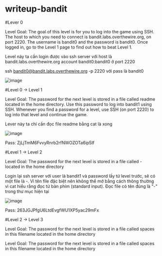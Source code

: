 # writeup-bandit

#Lever 0

Level Goal: The goal of this level is for you to log into the game using SSH. The host to which you need to connect is bandit.labs.overthewire.org, on port 2220. The username is bandit0 and the password is bandit0. Once logged in, go to the Level 1 page to find out how to beat Level 1.

Level này ta cần login được vào ssh server với host là bandit.labs.overthewire.org account bandit0:bandit0 ở port 2220

ssh bandit0@bandit.labs.overthewire.org -p 2220 với pass là bandit0

![image](https://github.com/user-attachments/assets/c57b6a71-efd2-4865-b78c-60cc67a44b14)


#Level 0 → Level 1

Level Goal: The password for the next level is stored in a file called readme located in the home directory. Use this password to log into bandit1 using SSH. Whenever you find a password for a level, use SSH (on port 2220) to log into that level and continue the game.

Lever này ta chỉ cần đọc file readme bằng cat là xong

![image](https://github.com/user-attachments/assets/f70035d9-d376-4774-bc03-af88bf9d6f10)

Pass: ZjLjTmM6FvvyRnrb2rfNWOZOTa6ip5If


#Level 1 → Level 2

Level Goal: The password for the next level is stored in a file called - located in the home directory

Login lại ssh server với user là bandit1 và password lấy từ level trước, sẽ có một file là -.
Vì tên file đặc biệt nên không thể mở bằng cách thông thường vì cat hiểu rằng đọc từ bàn phím (standard input).
Đọc file có tên đúng là "-" trong thư mục hiện tại

![image](https://github.com/user-attachments/assets/9b83dc8e-c452-4a63-b495-11dadb4f8fed)

Pass: 263JGJPfgU6LtdEvgfWU1XP5yac29mFx


#Level 2 -> Level 3

Level Goal: The password for the next level is stored in a file called spaces in this filename located in the home directory



Level Goal: The password for the next level is stored in a file called spaces in this filename located in the home directory


